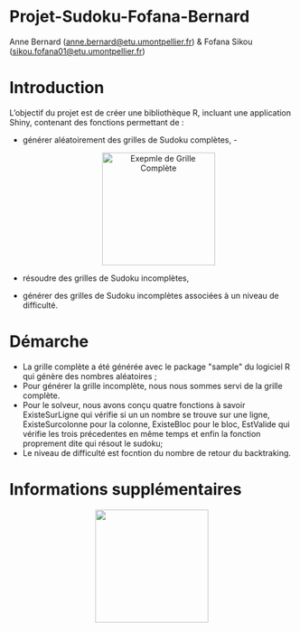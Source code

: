 # Projet-Sudoku-Fofana-Bernard
Anne Bernard (anne.bernard@etu.umontpellier.fr)  & Fofana Sikou (sikou.fofana01@etu.umontpellier.fr)
# Introduction
L’objectif du projet est de créer une bibliothèque R, incluant une application Shiny, contenant
des fonctions permettant de :
- générer aléatoirement des grilles de Sudoku complètes,
-<p align="center"> <img src="C:/Users/SCD UM/Pictures" width=200 title="Exepmle de Grille Complète"> </p>

- résoudre des grilles de Sudoku incomplètes,
- générer des grilles de Sudoku incomplètes associées à un niveau de difficulté.

# Démarche
- La grille complète a été générée avec le package "sample" du logiciel R qui génère des nombres aléatoires ; 
- Pour générer la grille incomplète, nous nous sommes servi de la grille complète.
- Pour le solveur, nous avons conçu quatre fonctions à savoir ExisteSurLigne qui vérifie si un un nombre se trouve sur une ligne, ExisteSurcolonne pour la colonne, ExisteBloc pour le bloc, EstValide qui vérifie les trois précedentes en même temps et enfin la fonction proprement dite qui résout le sudoku;
- Le niveau de difficulté est focntion du nombre de retour du backtraking.





# Informations supplémentaires

<p align="center">
  <img src="" width=200 title="">
</p>
